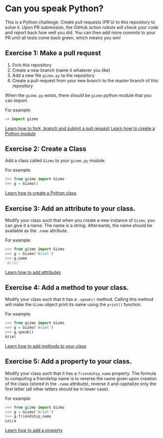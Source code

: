# Can you speak Python?

This is a Python challenge. Create pull requests (PR's) to this repository to solve
it. Upon PR submission, the GitHub action robots will check your code and
report back how well you did. You can then add more commits to your PR until
all tests come back green, which means you win!

## Exercise 1: Make a pull request

 1. Fork this repository
 2. Create a new branch (name it whatever you like)
 3. Add a new file `gizmo.py` to the repository
 4. Create a pull-request from your new branch to the master branch of this repository

When the `gizmo.py` exists, there should be `gizmo` python module that you can import.

For example:

```python
>> import gizmo
```

[Learn how to fork, branch and submit a pull request](https://docs.github.com/en/github/collaborating-with-issues-and-pull-requests)
[Learn how to create a Python module](https://docs.python.org/3.8/tutorial/modules.html)

## Exercise 2: Create a Class
Add a class called `Gizmo` to your `gizmo.py` module.

For example:
```python
>>> from gizmo import Gizmo
>>> g = Gizmo()
```
[Learn how to create a Python class](https://docs.python.org/3.8/tutorial/classes.html)

## Exercise 3: Add an attribute to your class.
Modify your class such that when you create a new instance of `Gizmo`, you can give it a name.
The name is a string.
Afterwards, the name should be available as the `.name` attribute.

For example:
```python
>>> from gizmo import Gizmo
>>> g = Gizmo('Ariel')
>>> g.name
'Ariel'
```

[Learn how to add attributes](https://docs.python.org/3.8/tutorial/classes.html#class-object)

## Exercise 4: Add a method to your class.
Modify your class such that it has a `.speak()` method. Calling this method
will make the `Gizmo` object print its name using the `print()` function.

For example:
```python
>>> from gizmo import Gizmo
>>> g = Gizmo('Ariel')
>>> g.speak()
Ariel
```

[Learn how to add methods to your class](https://docs.python.org/3/tutorial/classes.html#method-objects)

## Exercise 5: Add a property to your class.
Modify your class such that it has a `friendship_name` property. The formula to
computing a friendship name is to reverse the name given upon creation of the
class (stored in the `.name` attribute), reverse it and capitalize only the
first letter (all other letters should be in lower case).

For example:
```python
>>> from gizmo import Gizmo
>>> g = Gizmo('Ariel')
>>> g.friendship_name
Leira
```

[Learn how to add a property](https://docs.python.org/3/library/functions.html#property)
